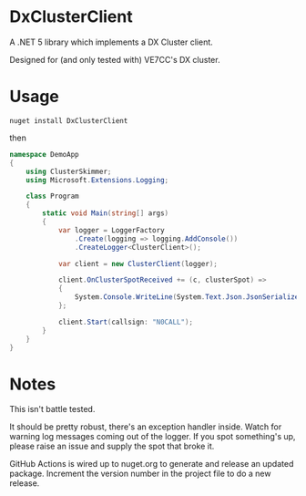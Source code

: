 # DxClusterClient
A .NET 5 library which implements a DX Cluster client.

Designed for (and only tested with) VE7CC's DX cluster.

# Usage
```
nuget install DxClusterClient
```

then

```csharp
namespace DemoApp
{
    using ClusterSkimmer;
    using Microsoft.Extensions.Logging;

    class Program
    {
        static void Main(string[] args)
        {
            var logger = LoggerFactory
                .Create(logging => logging.AddConsole())
                .CreateLogger<ClusterClient>();

            var client = new ClusterClient(logger);

            client.OnClusterSpotReceived += (c, clusterSpot) =>
            {
                System.Console.WriteLine(System.Text.Json.JsonSerializer.Serialize(clusterSpot));
            };

            client.Start(callsign: "N0CALL");
        }
    }
}
```

# Notes
This isn't battle tested.

It should be pretty robust, there's an exception handler inside. Watch for warning log messages coming out of the logger. If you spot something's up, please raise an issue and supply the spot that broke it.

GitHub Actions is wired up to nuget.org to generate and release an updated package. Increment the version number in the project file to do a new release.
